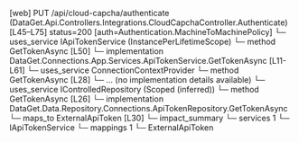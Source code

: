 [web] PUT /api/cloud-capcha/authenticate  (DataGet.Api.Controllers.Integrations.CloudCapchaController.Authenticate)  [L45–L75] status=200 [auth=Authentication.MachineToMachinePolicy]
  └─ uses_service IApiTokenService (InstancePerLifetimeScope)
    └─ method GetTokenAsync [L50]
      └─ implementation DataGet.Connections.App.Services.ApiTokenService.GetTokenAsync [L11-L61]
        └─ uses_service ConnectionContextProvider
          └─ method GetTokenAsync [L28]
            └─ ... (no implementation details available)
        └─ uses_service IControlledRepository<ApiToken> (Scoped (inferred))
          └─ method GetTokenAsync [L26]
            └─ implementation DataGet.Data.Repository.Connections.ApiTokenRepository.GetTokenAsync
        └─ maps_to ExternalApiToken [L30]
  └─ impact_summary
    └─ services 1
      └─ IApiTokenService
    └─ mappings 1
      └─ ExternalApiToken

